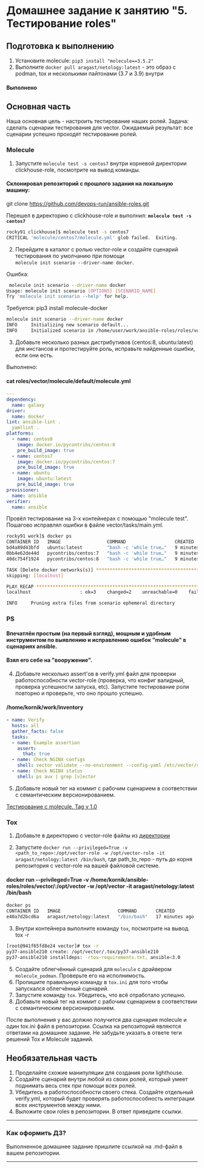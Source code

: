 # Домашнее задание к занятию "5. Тестирование roles"

## Подготовка к выполнению
1. Установите molecule: `pip3 install "molecule==3.5.2"`
2. Выполните `docker pull aragast/netology:latest` -  это образ с podman, tox и несколькими пайтонами (3.7 и 3.9) внутри    

#### Выполнено


## Основная часть

Наша основная цель - настроить тестирование наших ролей. Задача: сделать сценарии тестирования для vector. Ожидаемый результат: все сценарии успешно проходят тестирование ролей.

### Molecule

1. Запустите  `molecule test -s centos7` внутри корневой директории clickhouse-role, посмотрите на вывод команды.       
#### Склонировал репозиторий с прошлого задания на локальную машину:     
git clone https://github.com/devops-run/ansible-roles.git       

Перешел в директорию с clickhouse-role и выполнил:  __`molecule test -s centos7`__      
```bash
rocky91 clickhouse]$ molecule test -s centos7
CRITICAL 'molecule/centos7/molecule.yml' glob failed.  Exiting.

```

2. Перейдите в каталог с ролью vector-role и создайте сценарий тестирования по умолчанию при помощи     
`molecule init scenario --driver-name docker`.      

Ошибка:     
```bash
 molecule init scenario --driver-name docker
Usage: molecule init scenario [OPTIONS] [SCENARIO_NAME]
Try 'molecule init scenario --help' for help.

```
Требуется: pip3 install molecule-docker     

```bash
molecule init scenario --driver-name docker
INFO     Initializing new scenario default...
INFO     Initialized scenario in /home/user/work/ansible-roles/roles/vector/molecule/default successfully.

```

3. Добавьте несколько разных дистрибутивов (centos:8, ubuntu:latest) для инстансов и протестируйте роль, исправьте найденные ошибки, если они есть.     

Выполнено:      
#### cat roles/vector/molecule/default/molecule.yml  

```yaml
---
dependency:
  name: galaxy
driver:
  name: docker
lint: ansible-lint .
  yamllint .
platforms:
  - name: centos8
    image: docker.io/pycontribs/centos:8
    pre_build_image: true
  - name: centos7
    image: docker.io/pycontribs/centos:7
    pre_build_image: true
  - name: ubuntu
    image: ubuntu:latest
    pre_build_image: true
provisioner:
  name: ansible
verifier:
  name: ansible

```
Провёл тестирование на 3-х контейнерах с помощью "molecule test".    
Пошагово исправлял ошибки в файле vector/tasks/main.yml.    
     
```bash
rocky91 work]$ docker ps
CONTAINER ID   IMAGE                 COMMAND                  CREATED         STATUS         PORTS     NAMES
bd4a89d43bfd   ubuntu:latest         "bash -c 'while true…"   9 minutes ago   Up 9 minutes             ubuntu
0bb4e62de44d   pycontribs/centos:7   "bash -c 'while true…"   9 minutes ago   Up 9 minutes             centos7
40dc754f1924   pycontribs/centos:8   "bash -c 'while true…"   9 minutes ago   Up 9 minutes             centos8

```

```bash
TASK [Delete docker networks(s)] ***********************************************
skipping: [localhost]

PLAY RECAP *********************************************************************
localhost                  : ok=3    changed=2    unreachable=0    failed=0    skipped=1    rescued=0    ignored=0

INFO     Pruning extra files from scenario ephemeral directory

```
### PS  
#### Впечатлён простым (на первый взгляд), мощным и удобным инструментом по выявлению и исправлению ошибок "molecule" в сценариях ansible.  
#### Взял его себе на "вооружение".     
4. Добавьте несколько assert'ов в verify.yml файл для  проверки работоспособности vector-role (проверка, что конфиг валидный, проверка успешности запуска, etc). Запустите тестирование роли повторно и проверьте, что оно прошло успешно.
#### /home/kornik/work/inventory

```yaml
- name: Verify
  hosts: all
  gather_facts: false
  tasks:
  - name: Example assertion
    assert:
      that: true
  - name: Check NGINX configs
    shell: vector validate --no-environment --config-yaml /etc/vector/vector.yml
  - name: Check NGINX status
    shell: ps aux | grep [v]ector
```

5. Добавьте новый тег на коммит с рабочим сценарием в соответствии с семантическим версионированием.

[Тестирование с molecule. Tag v 1.0](https://github.com/devops-run/ansible-roles/tree/v1.0) 

### Tox

1. Добавьте в директорию с vector-role файлы из [директории](./example)

2. Запустите `docker run --privileged=True -v <path_to_repo>:/opt/vector-role -w /opt/vector-role -it aragast/netology:latest /bin/bash`, где path_to_repo - путь до корня репозитория с vector-role на вашей файловой системе.

#### docker run --privileged=True -v /home/kornik/ansible-roles/roles/vector/:/opt/vector -w /opt/vector -it aragast/netology:latest /bin/bash


```bash
docker ps
CONTAINER ID   IMAGE                     COMMAND       CREATED          STATUS          PORTS     NAMES
e40a7d2bcd6a   aragast/netology:latest   "/bin/bash"   17 minutes ago   Up 17 minutes             xenodochial_wescoff

```

3. Внутри контейнера выполните команду `tox`, посмотрите на вывод.
tox -r

```bash
[root@941f65fd8e24 vector]# tox -r
py37-ansible210 create: /opt/vector/.tox/py37-ansible210
py37-ansible210 installdeps: -rtox-requirements.txt, ansible<3.0


```
5. Создайте облегчённый сценарий для `molecule` с драйвером `molecule_podman`. Проверьте его на исполнимость.
6. Пропишите правильную команду в `tox.ini` для того чтобы запускался облегчённый сценарий.
8. Запустите команду `tox`. Убедитесь, что всё отработало успешно.
9. Добавьте новый тег на коммит с рабочим сценарием в соответствии с семантическим версионированием.

После выполнения у вас должно получится два сценария molecule и один tox.ini файл в репозитории. Ссылка на репозиторий являются ответами на домашнее задание. Не забудьте указать в ответе теги решений Tox и Molecule заданий.

## Необязательная часть

1. Проделайте схожие манипуляции для создания роли lighthouse.
2. Создайте сценарий внутри любой из своих ролей, который умеет поднимать весь стек при помощи всех ролей.
3. Убедитесь в работоспособности своего стека. Создайте отдельный verify.yml, который будет проверять работоспособность интеграции всех инструментов между ними.
4. Выложите свои roles в репозитории. В ответ приведите ссылки.

---

### Как оформить ДЗ?

Выполненное домашнее задание пришлите ссылкой на .md-файл в вашем репозитории.

---

